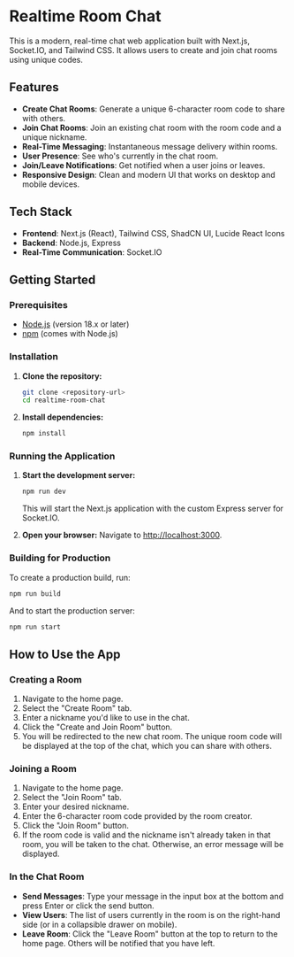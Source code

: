 # Realtime Room Chat

This is a modern, real-time chat web application built with Next.js, Socket.IO, and Tailwind CSS. It allows users to create and join chat rooms using unique codes.

## Features

- **Create Chat Rooms**: Generate a unique 6-character room code to share with others.
- **Join Chat Rooms**: Join an existing chat room with the room code and a unique nickname.
- **Real-Time Messaging**: Instantaneous message delivery within rooms.
- **User Presence**: See who's currently in the chat room.
- **Join/Leave Notifications**: Get notified when a user joins or leaves.
- **Responsive Design**: Clean and modern UI that works on desktop and mobile devices.

## Tech Stack

- **Frontend**: Next.js (React), Tailwind CSS, ShadCN UI, Lucide React Icons
- **Backend**: Node.js, Express
- **Real-Time Communication**: Socket.IO

## Getting Started

### Prerequisites

- [Node.js](https://nodejs.org/) (version 18.x or later)
- [npm](https://www.npmjs.com/) (comes with Node.js)

### Installation

1.  **Clone the repository:**
    ```bash
    git clone <repository-url>
    cd realtime-room-chat
    ```

2.  **Install dependencies:**
    ```bash
    npm install
    ```

### Running the Application

1.  **Start the development server:**
    ```bash
    npm run dev
    ```
    This will start the Next.js application with the custom Express server for Socket.IO.

2.  **Open your browser:**
    Navigate to [http://localhost:3000](http://localhost:3000).

### Building for Production

To create a production build, run:
```bash
npm run build
```

And to start the production server:
```bash
npm run start
```

## How to Use the App

### Creating a Room

1.  Navigate to the home page.
2.  Select the "Create Room" tab.
3.  Enter a nickname you'd like to use in the chat.
4.  Click the "Create and Join Room" button.
5.  You will be redirected to the new chat room. The unique room code will be displayed at the top of the chat, which you can share with others.

### Joining a Room

1.  Navigate to the home page.
2.  Select the "Join Room" tab.
3.  Enter your desired nickname.
4.  Enter the 6-character room code provided by the room creator.
5.  Click the "Join Room" button.
6.  If the room code is valid and the nickname isn't already taken in that room, you will be taken to the chat. Otherwise, an error message will be displayed.

### In the Chat Room

- **Send Messages**: Type your message in the input box at the bottom and press Enter or click the send button.
- **View Users**: The list of users currently in the room is on the right-hand side (or in a collapsible drawer on mobile).
- **Leave Room**: Click the "Leave Room" button at the top to return to the home page. Others will be notified that you have left.
